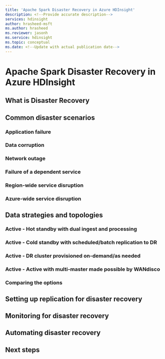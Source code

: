 ```yaml
---
title: 'Apache Spark Disaster Recovery in Azure HDInsight'
description: <!--Provide accurate description-->
services: hdinsight
author: hrasheed-msft
ms.author: hrasheed
ms.reviewer: jasonh
ms.service: hdinsight
ms.topic: conceptual
ms.date: <!--Update with actual publication date-->
---
```

# Apache Spark Disaster Recovery in Azure HDInsight


## What is Disaster Recovery

<!-- Present an overview of the idea here. Something like -->
<!--Disaster recovery (DR) is focused on recovering from a catastrophic loss of application functionality. For example, if an Azure region hosting your application becomes unavailable, you need a plan for running your application or accessing your data in another region.

Business and technology owners must determine how much functionality is required during a disaster. This level of functionality can take a few forms: completely unavailable, partially available via reduced functionality or delayed processing, or fully available.

Resiliency and high availability strategies are intended for handling temporary failure conditions. Executing this plan involves people, processes, and supporting applications that allow the system to continue functioning. Your plan should include rehearsing failures and testing the recovery of databases to ensure the plan is sound.-->

## Common disaster scenarios

<!-- Give details on common disaster recovery scenarios. Might also link to external information, like:

For more information on disaster recovery architectures, see [Disaster recovery for Azure applications](https://docs.microsoft.com/azure/architecture/resiliency/disaster-recovery-azure-applications).
-->

### Application failure

### Data corruption

### Network outage

### Failure of a dependent service

### Region-wide service disruption

### Azure-wide service disruption

## Data strategies and topologies

### Active - Hot standby with dual ingest and processing

<!--Provide some details on this configuration, its pros and cons. Something like:-->
<!--
![8-replicate-option1](./media/apache-spark-disaster-recovery/8-option-1-active-dual-ingest.png)
<br><br>
- Applications/integration processes write to both clusters
- Both clusters run identical batch jobs
- Standby cluster is offline for reads by applications and end users
- Synchronization tasks need to be run to ensure clusters are in sync
- RPO => Low/None | RTO => Low/None | Cost => High
-->

### Active - Cold standby with scheduled/batch replication to DR

<!--Provide some details on this configuration, its pros and cons. Something like:-->
<!--
![8-replicate-option2](./media/apache-spark-disaster-recovery/8-option-2-active-cold-standby.png)
<br><br>
- Applications write to active-primary ONLY
- Replication to DR cluster is incremental, batch, scheduled
- Synchronization tasks need to be run to ensure clusters are in sync
- Only curated data is copied over, no processing jobs are run
- Its is not uncommon to have a storage dense, compute light DR cluster for cost optimization
- RPO => Medium | RTO => Medium | Cost => High
-->

### Active - DR cluster provisioned on-demand/as needed

<!--Provide some details on this configuration, its pros and cons. Something like:-->
<!--
![8-replicate-option3](./media/apache-spark-disaster-recovery/8-option-3-active-don-demand-dr.png)
<br><br>
- Applications write to active-primary cluster, no DR cluster provisioned
- Replication utilities synchronize data and metastore to cloud storage in DR datacenter
- Administrator provisions cluster on-demand in DR datacenter
- Synchronization tasks need to be run to ensure clusters are in sync
 - RPO => Highest | RTO => Highest | Cost => Lowest
-->

### Active - Active with multi-master made possible by WANdisco

<!--Provide some details on this configuration, its pros and cons. Something like:-->
<!--
![8-replicate-option4](./media/apache-spark-disaster-recovery/8-option-4-active-active.png)
<br><br>
- Applications/integration processes write to/read from nearest cluster clusters
- Both clusters run identical batch jobs
- Synchronization tasks need to be run to ensure clusters are in sync
- WANdisco fusion supports automated metadata replication (sync) and data replication (async), scheduling, monitoring, alerting, bandwidth throttling and more
 - RPO => Lowest/None | RTO => Lowest/None | Cost => Highest | Effort => Lowest
-->

### Comparing the options

<!--Provide some details on this configuration, its pros and cons. Something like:-->
<!--
![8-compare-1](./media/apache-spark-disaster-recovery/8-comparing-1.png)
<br><br>
![8-compare-2](./media/apache-spark-disaster-recovery/8-comparing-2.png)
-->

## Setting up replication for disaster recovery

<!-- Detail the exact steps needed to make this work. A summary of the steps in the previous article:>
<!--
1. Select primary data center (eg East US, West US 2) DC1
1. Create a resource group R1 in DC1
1. Within R1, provision virtual network VNET1
1. Within R1 and using VNET1, provision HDInsight Spark cluster SP1 (using newly created storage account SA1)
1. Select secondary data center DC2
1. Create a resource group R2 in DC2
1. Within R2, provision virtual network VNET2 with an address range that does not overlap with the address range of VNET1 in DC1
1. Within R2 and using VNET2, provision HDInsight Spark cluster SP2 (using newly created storage account SA1)
1. Peer VNET1 with VNET2 and VNET2 with VNET1
1. Create storage account SA3
1. Create containers in SA3: staging and raw
1. Attach SA3 to SP1 (using script action)
1. Create storage account SA4
1. Create containers in SA4: staging and raw
1. Attach SA4 to SP2 (using script action)
1. Test access from SP1 to SA1
1. Create storage account SA2
1. Attach SA2 to SP2
1. Create containers in SA2
1. Test access from SP2 to SA2
1. Execute distcp to replicate data from SA3 to SA4
1. Validate replication
-->

## Monitoring for disaster recovery

## Automating disaster recovery

## Next steps